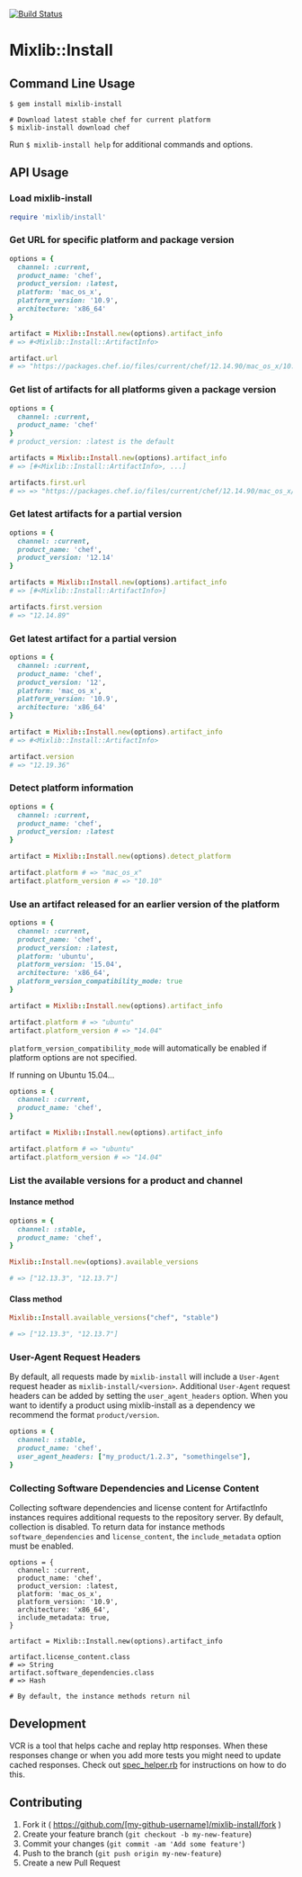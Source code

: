 [![Build Status](https://travis-ci.org/chef/mixlib-install.svg?branch=master)](https://travis-ci.org/chef/mixlib-install)

# Mixlib::Install

## Command Line Usage
```
$ gem install mixlib-install
```

```
# Download latest stable chef for current platform
$ mixlib-install download chef
```

Run `$ mixlib-install help` for additional commands and options.

## API Usage

### Load mixlib-install
```ruby
require 'mixlib/install'
```

### Get URL for specific platform and package version
```ruby
options = {
  channel: :current,
  product_name: 'chef',
  product_version: :latest,
  platform: 'mac_os_x',
  platform_version: '10.9',
  architecture: 'x86_64'
}

artifact = Mixlib::Install.new(options).artifact_info
# => #<Mixlib::Install::ArtifactInfo>

artifact.url
# => "https://packages.chef.io/files/current/chef/12.14.90/mac_os_x/10.9/chef-12.14.90-1.dmg"
```

### Get list of artifacts for all platforms given a package version
```ruby
options = {
  channel: :current,
  product_name: 'chef'
}
# product_version: :latest is the default

artifacts = Mixlib::Install.new(options).artifact_info
# => [#<Mixlib::Install::ArtifactInfo>, ...]

artifacts.first.url
# => => "https://packages.chef.io/files/current/chef/12.14.90/mac_os_x/10.11/chef-12.14.90-1.dmg"
```

### Get latest artifacts for a partial version
```ruby
options = {
  channel: :current,
  product_name: 'chef',
  product_version: '12.14'
}

artifacts = Mixlib::Install.new(options).artifact_info
# => [#<Mixlib::Install::ArtifactInfo>]

artifacts.first.version
# => "12.14.89"
```

### Get latest artifact for a partial version
```ruby
options = {
  channel: :current,
  product_name: 'chef',
  product_version: '12',
  platform: 'mac_os_x',
  platform_version: '10.9',
  architecture: 'x86_64'
}

artifact = Mixlib::Install.new(options).artifact_info
# => #<Mixlib::Install::ArtifactInfo>

artifact.version
# => "12.19.36"
```

### Detect platform information
```ruby
options = {
  channel: :current,
  product_name: 'chef',
  product_version: :latest
}

artifact = Mixlib::Install.new(options).detect_platform

artifact.platform # => "mac_os_x"
artifact.platform_version # => "10.10"
```

### Use an artifact released for an earlier version of the platform
```ruby
options = {
  channel: :current,
  product_name: 'chef',
  product_version: :latest,
  platform: 'ubuntu',
  platform_version: '15.04',
  architecture: 'x86_64',
  platform_version_compatibility_mode: true
}

artifact = Mixlib::Install.new(options).artifact_info

artifact.platform # => "ubuntu"
artifact.platform_version # => "14.04"
```

`platform_version_compatibility_mode` will automatically be enabled if platform options are not specified.

If running on Ubuntu 15.04...
```ruby
options = {
  channel: :current,
  product_name: 'chef',
}

artifact = Mixlib::Install.new(options).artifact_info

artifact.platform # => "ubuntu"
artifact.platform_version # => "14.04"
```

### List the available versions for a product and channel
#### Instance method
```ruby
options = {
  channel: :stable,
  product_name: 'chef',
}

Mixlib::Install.new(options).available_versions

# => ["12.13.3", "12.13.7"]
```

#### Class method
```ruby
Mixlib::Install.available_versions("chef", "stable")

# => ["12.13.3", "12.13.7"]
```

### User-Agent Request Headers
By default, all requests made by `mixlib-install` will include a `User-Agent` request header as `mixlib-install/<version>`.
Additional `User-Agent` request headers can be added by setting the `user_agent_headers` option.
When you want to identify a product using mixlib-install as a dependency we recommend the format `product/version`.
```ruby
options = {
  channel: :stable,
  product_name: 'chef',
  user_agent_headers: ["my_product/1.2.3", "somethingelse"],
}
```

### Collecting Software Dependencies and License Content
Collecting software dependencies and license content for ArtifactInfo instances
requires additional requests to the repository server. By default, collection is disabled.
To return data for instance methods `software_dependencies` and `license_content`, the `include_metadata` option must be enabled.
```
options = {
  channel: :current,
  product_name: 'chef',
  product_version: :latest,
  platform: 'mac_os_x',
  platform_version: '10.9',
  architecture: 'x86_64',
  include_metadata: true,
}

artifact = Mixlib::Install.new(options).artifact_info

artifact.license_content.class
# => String
artifact.software_dependencies.class
# => Hash

# By default, the instance methods return nil

```

## Development
VCR is a tool that helps cache and replay http responses. When these responses change or when you add more tests you might need to update cached responses. Check out [spec_helper.rb](https://github.com/chef/mixlib-install/blob/master/spec/spec_helper.rb) for instructions on how to do this.

## Contributing

1. Fork it ( https://github.com/[my-github-username]/mixlib-install/fork )
2. Create your feature branch (`git checkout -b my-new-feature`)
3. Commit your changes (`git commit -am 'Add some feature'`)
4. Push to the branch (`git push origin my-new-feature`)
5. Create a new Pull Request
